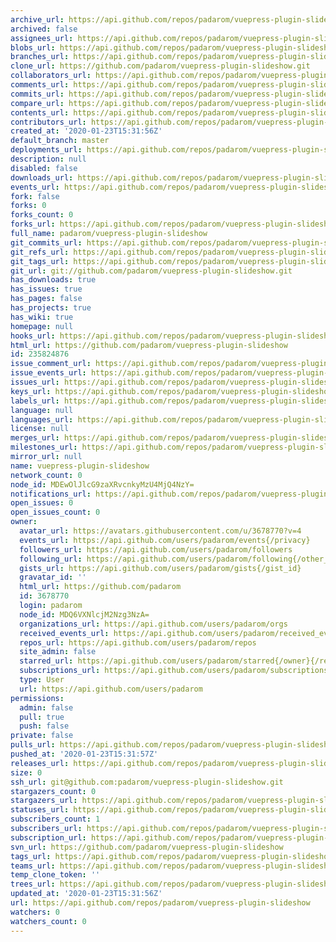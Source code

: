 ```yaml
---
archive_url: https://api.github.com/repos/padarom/vuepress-plugin-slideshow/{archive_format}{/ref}
archived: false
assignees_url: https://api.github.com/repos/padarom/vuepress-plugin-slideshow/assignees{/user}
blobs_url: https://api.github.com/repos/padarom/vuepress-plugin-slideshow/git/blobs{/sha}
branches_url: https://api.github.com/repos/padarom/vuepress-plugin-slideshow/branches{/branch}
clone_url: https://github.com/padarom/vuepress-plugin-slideshow.git
collaborators_url: https://api.github.com/repos/padarom/vuepress-plugin-slideshow/collaborators{/collaborator}
comments_url: https://api.github.com/repos/padarom/vuepress-plugin-slideshow/comments{/number}
commits_url: https://api.github.com/repos/padarom/vuepress-plugin-slideshow/commits{/sha}
compare_url: https://api.github.com/repos/padarom/vuepress-plugin-slideshow/compare/{base}...{head}
contents_url: https://api.github.com/repos/padarom/vuepress-plugin-slideshow/contents/{+path}
contributors_url: https://api.github.com/repos/padarom/vuepress-plugin-slideshow/contributors
created_at: '2020-01-23T15:31:56Z'
default_branch: master
deployments_url: https://api.github.com/repos/padarom/vuepress-plugin-slideshow/deployments
description: null
disabled: false
downloads_url: https://api.github.com/repos/padarom/vuepress-plugin-slideshow/downloads
events_url: https://api.github.com/repos/padarom/vuepress-plugin-slideshow/events
fork: false
forks: 0
forks_count: 0
forks_url: https://api.github.com/repos/padarom/vuepress-plugin-slideshow/forks
full_name: padarom/vuepress-plugin-slideshow
git_commits_url: https://api.github.com/repos/padarom/vuepress-plugin-slideshow/git/commits{/sha}
git_refs_url: https://api.github.com/repos/padarom/vuepress-plugin-slideshow/git/refs{/sha}
git_tags_url: https://api.github.com/repos/padarom/vuepress-plugin-slideshow/git/tags{/sha}
git_url: git://github.com/padarom/vuepress-plugin-slideshow.git
has_downloads: true
has_issues: true
has_pages: false
has_projects: true
has_wiki: true
homepage: null
hooks_url: https://api.github.com/repos/padarom/vuepress-plugin-slideshow/hooks
html_url: https://github.com/padarom/vuepress-plugin-slideshow
id: 235824876
issue_comment_url: https://api.github.com/repos/padarom/vuepress-plugin-slideshow/issues/comments{/number}
issue_events_url: https://api.github.com/repos/padarom/vuepress-plugin-slideshow/issues/events{/number}
issues_url: https://api.github.com/repos/padarom/vuepress-plugin-slideshow/issues{/number}
keys_url: https://api.github.com/repos/padarom/vuepress-plugin-slideshow/keys{/key_id}
labels_url: https://api.github.com/repos/padarom/vuepress-plugin-slideshow/labels{/name}
language: null
languages_url: https://api.github.com/repos/padarom/vuepress-plugin-slideshow/languages
license: null
merges_url: https://api.github.com/repos/padarom/vuepress-plugin-slideshow/merges
milestones_url: https://api.github.com/repos/padarom/vuepress-plugin-slideshow/milestones{/number}
mirror_url: null
name: vuepress-plugin-slideshow
network_count: 0
node_id: MDEwOlJlcG9zaXRvcnkyMzU4MjQ4NzY=
notifications_url: https://api.github.com/repos/padarom/vuepress-plugin-slideshow/notifications{?since,all,participating}
open_issues: 0
open_issues_count: 0
owner:
  avatar_url: https://avatars.githubusercontent.com/u/3678770?v=4
  events_url: https://api.github.com/users/padarom/events{/privacy}
  followers_url: https://api.github.com/users/padarom/followers
  following_url: https://api.github.com/users/padarom/following{/other_user}
  gists_url: https://api.github.com/users/padarom/gists{/gist_id}
  gravatar_id: ''
  html_url: https://github.com/padarom
  id: 3678770
  login: padarom
  node_id: MDQ6VXNlcjM2Nzg3NzA=
  organizations_url: https://api.github.com/users/padarom/orgs
  received_events_url: https://api.github.com/users/padarom/received_events
  repos_url: https://api.github.com/users/padarom/repos
  site_admin: false
  starred_url: https://api.github.com/users/padarom/starred{/owner}{/repo}
  subscriptions_url: https://api.github.com/users/padarom/subscriptions
  type: User
  url: https://api.github.com/users/padarom
permissions:
  admin: false
  pull: true
  push: false
private: false
pulls_url: https://api.github.com/repos/padarom/vuepress-plugin-slideshow/pulls{/number}
pushed_at: '2020-01-23T15:31:57Z'
releases_url: https://api.github.com/repos/padarom/vuepress-plugin-slideshow/releases{/id}
size: 0
ssh_url: git@github.com:padarom/vuepress-plugin-slideshow.git
stargazers_count: 0
stargazers_url: https://api.github.com/repos/padarom/vuepress-plugin-slideshow/stargazers
statuses_url: https://api.github.com/repos/padarom/vuepress-plugin-slideshow/statuses/{sha}
subscribers_count: 1
subscribers_url: https://api.github.com/repos/padarom/vuepress-plugin-slideshow/subscribers
subscription_url: https://api.github.com/repos/padarom/vuepress-plugin-slideshow/subscription
svn_url: https://github.com/padarom/vuepress-plugin-slideshow
tags_url: https://api.github.com/repos/padarom/vuepress-plugin-slideshow/tags
teams_url: https://api.github.com/repos/padarom/vuepress-plugin-slideshow/teams
temp_clone_token: ''
trees_url: https://api.github.com/repos/padarom/vuepress-plugin-slideshow/git/trees{/sha}
updated_at: '2020-01-23T15:31:56Z'
url: https://api.github.com/repos/padarom/vuepress-plugin-slideshow
watchers: 0
watchers_count: 0
---
```


